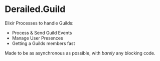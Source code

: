 # Derailed.Guild

Elixir Processes to handle Guilds:

- Process & Send Guild Events
- Manage User Presences
- Getting a Guilds members fast

Made to be as asynchronous as possible,
with *barely* any blocking code.

